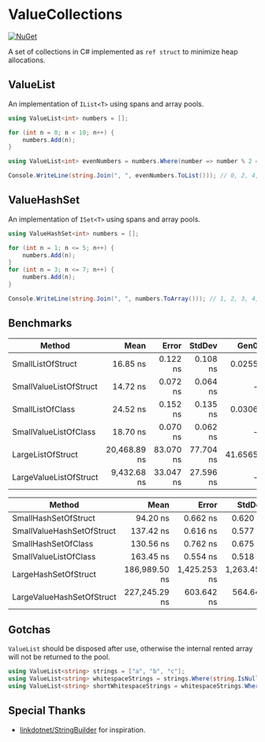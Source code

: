 # ValueCollections

[![NuGet](https://img.shields.io/nuget/v/ValueCollections.svg)](https://www.nuget.org/packages/ValueCollections)

A set of collections in C# implemented as `ref struct` to minimize heap allocations.

## ValueList

An implementation of `IList<T>` using spans and array pools.

```cs
using ValueList<int> numbers = [];

for (int n = 0; n < 10; n++) {
    numbers.Add(n);
}

using ValueList<int> evenNumbers = numbers.Where(number => number % 2 == 0);

Console.WriteLine(string.Join(", ", evenNumbers.ToList())); // 0, 2, 4, 6, 8
```

## ValueHashSet

An implementation of `ISet<T>` using spans and array pools.

```cs
using ValueHashSet<int> numbers = [];

for (int n = 1; n <= 5; n++) {
    numbers.Add(n);
}
for (int n = 3; n <= 7; n++) {
    numbers.Add(n);
}

Console.WriteLine(string.Join(", ", numbers.ToArray())); // 1, 2, 3, 4, 5, 6, 7
```

## Benchmarks

| Method                 | Mean         | Error     | StdDev    | Gen0    | Allocated |
|----------------------- |-------------:|----------:|----------:|--------:|----------:|
| SmallListOfStruct      |     16.85 ns |  0.122 ns |  0.108 ns |  0.0255 |      80 B |
| SmallValueListOfStruct |     14.72 ns |  0.072 ns |  0.064 ns |       - |         - |
| SmallListOfClass       |     24.52 ns |  0.152 ns |  0.135 ns |  0.0306 |      96 B |
| SmallValueListOfClass  |     18.70 ns |  0.070 ns |  0.062 ns |       - |         - |
| LargeListOfStruct      | 20,468.89 ns | 83.070 ns | 77.704 ns | 41.6565 |  131400 B |
| LargeValueListOfStruct |  9,432.68 ns | 33.047 ns | 27.596 ns |       - |         - |

| Method                    | Mean          | Error        | StdDev       | Gen0    | Gen1    | Gen2    | Allocated |
|-------------------------- |--------------:|-------------:|-------------:|--------:|--------:|--------:|----------:|
| SmallHashSetOfStruct      |      94.20 ns |     0.662 ns |     0.620 ns |  0.1070 |       - |       - |     336 B |
| SmallValueHashSetOfStruct |     137.42 ns |     0.616 ns |     0.577 ns |       - |       - |       - |         - |
| SmallHashSetOfClass       |     130.56 ns |     0.762 ns |     0.675 ns |  0.1173 |       - |       - |     368 B |
| SmallValueListOfClass     |     163.45 ns |     0.554 ns |     0.518 ns |       - |       - |       - |         - |
| LargeHashSetOfStruct      | 186,989.50 ns | 1,425.253 ns | 1,263.450 ns | 95.2148 | 95.2148 | 95.2148 |  538656 B |
| LargeValueHashSetOfStruct | 227,245.29 ns |   603.642 ns |   564.647 ns |       - |       - |       - |         - |

## Gotchas

`ValueList` should be disposed after use, otherwise the internal rented array will not be returned to the pool.
```cs
using ValueList<string> strings = ["a", "b", "c"];
using ValueList<string> whitespaceStrings = strings.Where(string.IsNullOrWhiteSpace);
using ValueList<string> shortWhitespaceStrings = whitespaceStrings.Where(str => str.Length <= 10);
```

## Special Thanks

- [linkdotnet/StringBuilder](https://github.com/linkdotnet/StringBuilder) for inspiration.